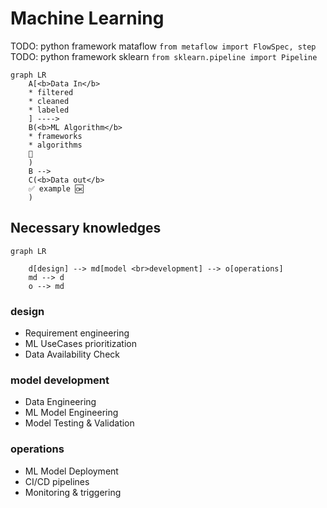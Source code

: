 # Machine Learning
TODO: python framework mataflow `from metaflow import FlowSpec, step `
TODO: python framework sklearn `from sklearn.pipeline import Pipeline`

```mermaid
graph LR
    A[<b>Data In</b>
    * filtered
    * cleaned
    * labeled
    ] ----> 
    B(<b>ML Algorithm</b>
    * frameworks
    * algorithms
    🔄️
    )
    B --> 
    C(<b>Data out</b>
    ✅️ example 🆗️
    )    
```

## Necessary knowledges
```mermaid
graph LR

    d[design] --> md[model <br>development] --> o[operations]
    md --> d 
    o --> md
```
### design
  * Requirement engineering
  * ML UseCases prioritization
  * Data Availability Check
### model development
  * Data Engineering
  * ML Model Engineering
  * Model Testing & Validation
### operations
  * ML Model Deployment
  * CI/CD pipelines
  * Monitoring & triggering
